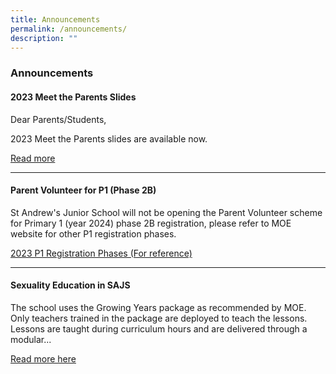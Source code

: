 ```yaml
---
title: Announcements
permalink: /announcements/
description: ""
---
```

### Announcements

#### 2023 Meet the Parents Slides

Dear Parents/Students,

2023 Meet the Parents slides are available now.

[Read more](/letters-and-updates/2023mtp/)

* * *

#### Parent Volunteer for P1 (Phase 2B)

St Andrew's Junior School will not be opening the Parent Volunteer scheme for Primary 1 (year 2024) phase 2B registration, please refer to MOE website for other P1 registration phases.

[2023 P1 Registration Phases (For reference)](https://www.moe.gov.sg/primary/p1-registration/registration-phases-key-dates)

* * *

#### Sexuality Education in SAJS

The school uses the Growing Years package as recommended by MOE. Only teachers trained in the package are deployed to teach the lessons. Lessons are taught during curriculum hours and are delivered through a modular...  
  
[Read more here](https://staging.dnfzur975cvj1.amplifyapp.com/committee/Character-Education/sexuality-education/)